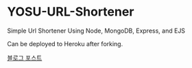 # YOSU-URL-Shortener
Simple Url Shortener Using Node, MongoDB, Express, and EJS

Can be deployed to Heroku after forking.

[블로그 포스트](https://coder38611.tistory.com/67)
